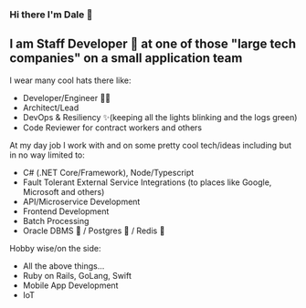### Hi there I'm Dale 👋

## I am Staff Developer 🧙 at one of those "large tech companies" on a small application team
I wear many cool hats there like:
- Developer/Engineer 👨‍💻
- Architect/Lead
- DevOps & Resiliency ✨(keeping all the lights blinking and the logs green)
- Code Reviewer for contract workers and others

At my day job I work with and on some pretty cool tech/ideas including but in no way limited to:
- C# (.NET Core/Framework), Node/Typescript
- Fault Tolerant External Service Integrations (to places like Google, Microsoft and others)
- API/Microservice Development
- Frontend Development
- Batch Processing
- Oracle DBMS 🤢 / Postgres 🤩 / Redis 🤩

Hobby wise/on the side:
- All the above things...
- Ruby on Rails, GoLang, Swift
- Mobile App Development
- IoT
<!--
**greenygh0st/greenygh0st** is a ✨ _special_ ✨ repository because its `README.md` (this file) appears on your GitHub profile.

Here are some ideas to get you started:

- 🔭 I’m currently working on ...
- 🌱 I’m currently learning ...
- 👯 I’m looking to collaborate on ...
- 🤔 I’m looking for help with ...
- 📫 How to reach me: ...
- ⚡ Fun fact: ...
-->
